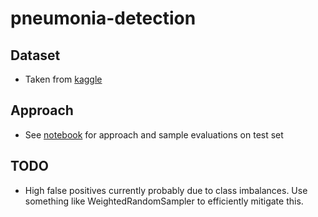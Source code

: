 # pneumonia-detection

## Dataset
- Taken from [kaggle](https://www.kaggle.com/praveengovi/coronahack-chest-xraydataset)

## Approach
- See [notebook](https://github.com/Anirudh58/pneumonia-detection/blob/master/train.ipynb) for approach and sample evaluations on test set

## TODO
- High false positives currently probably due to class imbalances. Use something like WeightedRandomSampler to efficiently mitigate this. 
